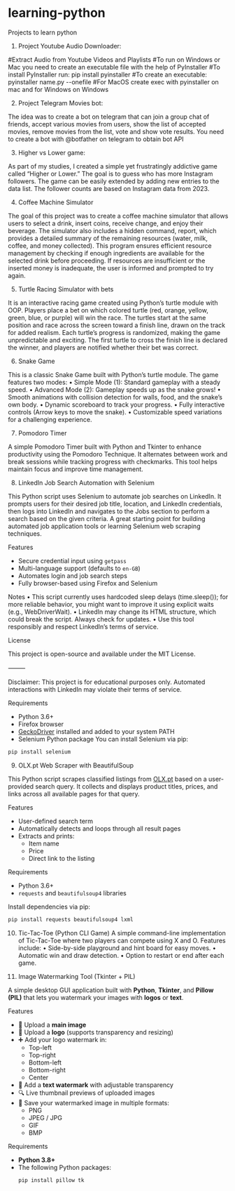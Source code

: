 # learning-python
Projects to learn python

1. Project Youtube Audio Downloader:

#Extract Audio from Youtube Videos and Playlists
#To run on Windows or Mac you need to create an executable file with the help of PyInstaller
#To install PyInstaller run: pip install pyinstaller
#To create an executable: pyinstaller name.py --onefile
#For MacOS create exec with pyinstaller on mac and for Windows on Windows

2. Project Telegram Movies bot:

The idea was to create a bot on telegram that can join a group chat of friends, accept various movies from users,
show the list of accepted movies, remove movies from the list, vote and show vote results.
You need to create a bot with @botfather on telegram to obtain bot API

3. Higher vs Lower game:

As part of my studies, I created a simple yet frustratingly addictive game called “Higher or Lower.” The goal is to guess who has more Instagram followers. The game can be easily extended by adding new entries to the data list. The follower counts are based on Instagram data from 2023.

4. Coffee Machine Simulator
   
The goal of this project was to create a coffee machine simulator that allows users to select a drink, insert coins, receive change, and enjoy their beverage. The simulator also includes a hidden command, report, which provides a detailed summary of the remaining resources (water, milk, coffee, and money collected). This program ensures efficient resource management by checking if enough ingredients are available for the selected drink before proceeding. If resources are insufficient or the inserted money is inadequate, the user is informed and prompted to try again.

5. Turtle Racing Simulator with bets

It is an interactive racing game created using Python’s turtle module with OOP. Players place a bet on which colored turtle (red, orange, yellow, green, blue, or purple) will win the race. The turtles start at the same position and race across the screen toward a finish line, drawn on the track for added realism. Each turtle’s progress is randomized, making the game unpredictable and exciting. The first turtle to cross the finish line is declared the winner, and players are notified whether their bet was correct. 

6. Snake Game

This is a classic Snake Game built with Python’s turtle module. The game features two modes:
	•	Simple Mode (1): Standard gameplay with a steady speed.
	•	Advanced Mode (2): Gameplay speeds up as the snake grows!
   •	Smooth animations with collision detection for walls, food, and the snake’s own body.
	•	Dynamic scoreboard to track your progress.
	•	Fully interactive controls (Arrow keys to move the snake).
	•	Customizable speed variations for a challenging experience.
 
 7. Pomodoro Timer

A simple Pomodoro Timer built with Python and Tkinter to enhance productivity using the Pomodoro Technique. It alternates between work and break sessions while tracking progress with checkmarks. This tool helps maintain focus and improve time management.

8. LinkedIn Job Search Automation with Selenium

This Python script uses Selenium to automate job searches on LinkedIn. It prompts users for their desired job title, location, and LinkedIn credentials, then logs into LinkedIn and navigates to the Jobs section to perform a search based on the given criteria. A great starting point for building automated job application tools or learning Selenium web scraping techniques.

Features

- Secure credential input using `getpass`
- Multi-language support (defaults to `en-GB`)
- Automates login and job search steps
- Fully browser-based using Firefox and Selenium

Notes
	•	This script currently uses hardcoded sleep delays (time.sleep()); for more reliable behavior, you might want to improve it using explicit waits (e.g., WebDriverWait).
	•	LinkedIn may change its HTML structure, which could break the script. Always check for updates.
	•	Use this tool responsibly and respect LinkedIn’s terms of service.

License

This project is open-source and available under the MIT License.

⸻

Disclaimer: This project is for educational purposes only. Automated interactions with LinkedIn may violate their terms of service.

Requirements

- Python 3.6+
- Firefox browser
- [GeckoDriver](https://github.com/mozilla/geckodriver/releases) installed and added to your system PATH
- Selenium Python package
You can install Selenium via pip:

```bash
pip install selenium
```

9. OLX.pt Web Scraper with BeautifulSoup

This Python script scrapes classified listings from [OLX.pt](https://www.olx.pt) based on a user-provided search query. It collects and displays product titles, prices, and links across all available pages for that query.

Features

- User-defined search term
- Automatically detects and loops through all result pages
- Extracts and prints:
  - Item name
  - Price
  - Direct link to the listing

Requirements

- Python 3.6+
- `requests` and `beautifulsoup4` libraries

Install dependencies via pip:

```bash
pip install requests beautifulsoup4 lxml
```

10. Tic-Tac-Toe (Python CLI Game)
A simple command-line implementation of Tic-Tac-Toe where two players can compete using X and O. Features include:
	•	Side-by-side playground and hint board for easy moves.
	•	Automatic win and draw detection.
	•	Option to restart or end after each game.

11. Image Watermarking Tool (Tkinter + PIL)

A simple desktop GUI application built with **Python**, **Tkinter**, and **Pillow (PIL)** that lets you watermark your images with **logos** or **text**.  

Features

- 📂 Upload a **main image**  
- 📂 Upload a **logo** (supports transparency and resizing)  
- ➕ Add your logo watermark in:
  - Top-left  
  - Top-right  
  - Bottom-left  
  - Bottom-right  
  - Center  
- 📝 Add a **text watermark** with adjustable transparency  
- 🔍 Live thumbnail previews of uploaded images  
- 💾 Save your watermarked image in multiple formats:
  - PNG
  - JPEG / JPG
  - GIF
  - BMP

Requirements

- **Python 3.8+**
- The following Python packages:
  ```bash
  pip install pillow tk
	```
